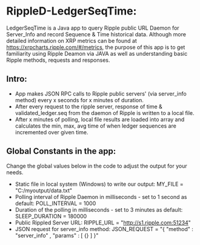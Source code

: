 # RippleD-LedgerSeqTime: 
LedgerSeqTime is a Java app to query Ripple public URL Daemon for Server_Info and record Sequence &amp; Time historical data.  Although more detailed information on XRP metrics can be found at https://xrpcharts.ripple.com/#/metrics, the purpose of this app is to get familiarity using Ripple Deamon via JAVA as well as understanding basic Ripple methods, requests and responses.

## Intro:
- App makes JSON RPC calls to Ripple public servers' (via server_info method) every x seconds for x minutes of duration.
- After every request to the ripple server, response of time & validated_ledger.seq from the daemon of Ripple is written to a local file.
- After x minutes of polling, local file results are loaded into array and calculates the min, max, avg time of when ledger sequences are incremented over given time.

## Global Constants in the app:
Change the global values below in the code to adjust the output for your needs.
- Static file in local system (Windows) to write our output:  MY_FILE = "C:/myoutput/data.txt"
- Polling interval of Ripple Daemon in milliseconds - set to 1 second as default:  POLL_INTERVAL = 1000
- Duration of the polling in milliseconds - set to 3 minutes as default:  SLEEP_DURATION = 180000
- Public Rippled Server URL:  RIPPLE_URL = "http://s1.ripple.com:51234"
- JSON request for server_info method:  JSON_REQUEST = "{ \"method\" : \"server_info\" , \"params\" : [ {} ] }"
